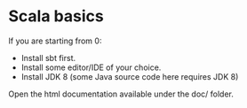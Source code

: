 Scala basics
============

If you are starting from 0:
+ Install sbt first.
+ Install some editor/IDE of your choice.
+ Install JDK 8 (some Java source code here requires JDK 8)

Open the html documentation available under the doc/ folder.


